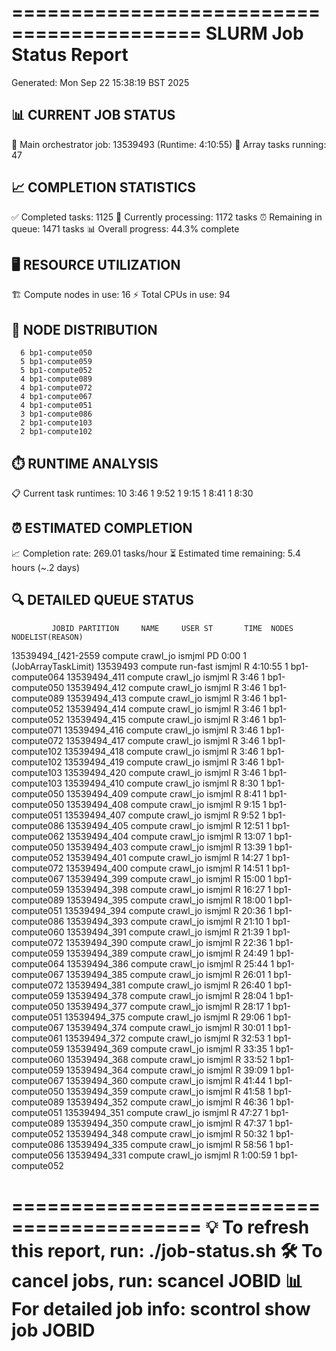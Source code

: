==========================================
SLURM Job Status Report
==========================================
Generated: Mon Sep 22 15:38:19 BST 2025

📊 CURRENT JOB STATUS
----------------------------------------
🎯 Main orchestrator job: 13539493 (Runtime: 4:10:55)
🚀 Array tasks running: 47

📈 COMPLETION STATISTICS
----------------------------------------
✅ Completed tasks: 1125
🏃 Currently processing: 1172 tasks
⏰ Remaining in queue: 1471 tasks
📊 Overall progress: 44.3% complete

🖥️  RESOURCE UTILIZATION
----------------------------------------
🏗️  Compute nodes in use: 16
⚡ Total CPUs in use: 94

📍 NODE DISTRIBUTION
----------------------------------------
      6 bp1-compute050
      5 bp1-compute059
      5 bp1-compute052
      4 bp1-compute089
      4 bp1-compute072
      4 bp1-compute067
      4 bp1-compute051
      3 bp1-compute086
      2 bp1-compute103
      2 bp1-compute102

⏱️  RUNTIME ANALYSIS
----------------------------------------
📋 Current task runtimes:
     10 3:46
      1 9:52
      1 9:15
      1 8:41
      1 8:30

⏰ ESTIMATED COMPLETION
----------------------------------------
📈 Completion rate: 269.01 tasks/hour
⏳ Estimated time remaining: 5.4 hours (~.2 days)

🔍 DETAILED QUEUE STATUS
----------------------------------------
             JOBID PARTITION     NAME     USER ST       TIME  NODES NODELIST(REASON)
13539494_[421-2559   compute crawl_jo   ismjml PD       0:00      1 (JobArrayTaskLimit)
          13539493   compute run-fast   ismjml  R    4:10:55      1 bp1-compute064
      13539494_411   compute crawl_jo   ismjml  R       3:46      1 bp1-compute050
      13539494_412   compute crawl_jo   ismjml  R       3:46      1 bp1-compute089
      13539494_413   compute crawl_jo   ismjml  R       3:46      1 bp1-compute052
      13539494_414   compute crawl_jo   ismjml  R       3:46      1 bp1-compute052
      13539494_415   compute crawl_jo   ismjml  R       3:46      1 bp1-compute071
      13539494_416   compute crawl_jo   ismjml  R       3:46      1 bp1-compute072
      13539494_417   compute crawl_jo   ismjml  R       3:46      1 bp1-compute102
      13539494_418   compute crawl_jo   ismjml  R       3:46      1 bp1-compute102
      13539494_419   compute crawl_jo   ismjml  R       3:46      1 bp1-compute103
      13539494_420   compute crawl_jo   ismjml  R       3:46      1 bp1-compute103
      13539494_410   compute crawl_jo   ismjml  R       8:30      1 bp1-compute050
      13539494_409   compute crawl_jo   ismjml  R       8:41      1 bp1-compute050
      13539494_408   compute crawl_jo   ismjml  R       9:15      1 bp1-compute051
      13539494_407   compute crawl_jo   ismjml  R       9:52      1 bp1-compute086
      13539494_405   compute crawl_jo   ismjml  R      12:51      1 bp1-compute062
      13539494_404   compute crawl_jo   ismjml  R      13:07      1 bp1-compute050
      13539494_403   compute crawl_jo   ismjml  R      13:39      1 bp1-compute052
      13539494_401   compute crawl_jo   ismjml  R      14:27      1 bp1-compute072
      13539494_400   compute crawl_jo   ismjml  R      14:51      1 bp1-compute067
      13539494_399   compute crawl_jo   ismjml  R      15:00      1 bp1-compute059
      13539494_398   compute crawl_jo   ismjml  R      16:27      1 bp1-compute089
      13539494_395   compute crawl_jo   ismjml  R      18:00      1 bp1-compute051
      13539494_394   compute crawl_jo   ismjml  R      20:36      1 bp1-compute086
      13539494_393   compute crawl_jo   ismjml  R      21:10      1 bp1-compute060
      13539494_391   compute crawl_jo   ismjml  R      21:39      1 bp1-compute072
      13539494_390   compute crawl_jo   ismjml  R      22:36      1 bp1-compute059
      13539494_389   compute crawl_jo   ismjml  R      24:49      1 bp1-compute064
      13539494_386   compute crawl_jo   ismjml  R      25:44      1 bp1-compute067
      13539494_385   compute crawl_jo   ismjml  R      26:01      1 bp1-compute072
      13539494_381   compute crawl_jo   ismjml  R      26:40      1 bp1-compute059
      13539494_378   compute crawl_jo   ismjml  R      28:04      1 bp1-compute050
      13539494_377   compute crawl_jo   ismjml  R      28:17      1 bp1-compute051
      13539494_375   compute crawl_jo   ismjml  R      29:06      1 bp1-compute067
      13539494_374   compute crawl_jo   ismjml  R      30:01      1 bp1-compute061
      13539494_372   compute crawl_jo   ismjml  R      32:53      1 bp1-compute059
      13539494_369   compute crawl_jo   ismjml  R      33:35      1 bp1-compute060
      13539494_368   compute crawl_jo   ismjml  R      33:52      1 bp1-compute059
      13539494_364   compute crawl_jo   ismjml  R      39:09      1 bp1-compute067
      13539494_360   compute crawl_jo   ismjml  R      41:44      1 bp1-compute050
      13539494_359   compute crawl_jo   ismjml  R      41:58      1 bp1-compute089
      13539494_352   compute crawl_jo   ismjml  R      46:36      1 bp1-compute051
      13539494_351   compute crawl_jo   ismjml  R      47:27      1 bp1-compute089
      13539494_350   compute crawl_jo   ismjml  R      47:37      1 bp1-compute052
      13539494_348   compute crawl_jo   ismjml  R      50:32      1 bp1-compute086
      13539494_335   compute crawl_jo   ismjml  R      58:56      1 bp1-compute056
      13539494_331   compute crawl_jo   ismjml  R    1:00:59      1 bp1-compute052

==========================================
💡 To refresh this report, run: ./job-status.sh
🛠️  To cancel jobs, run: scancel JOBID
📊 For detailed job info: scontrol show job JOBID
==========================================
